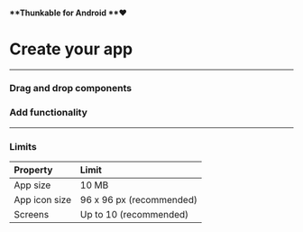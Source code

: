 #### **Thunkable for Android **❤

# Create your app

---

### Drag and drop components

### Add functionality

---

### Limits

| Property | Limit |
| :--- | :--- |
| App size | 10 MB |
| App icon size | 96 x 96 px \(recommended\) |
| Screens | Up to 10 \(recommended\) |



